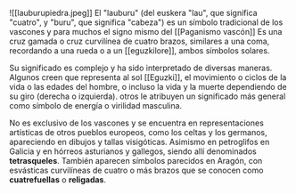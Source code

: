 ![[lauburupiedra.jpeg]]
El "lauburu" (del euskera "lau", que significa "cuatro", y "buru", que significa "cabeza") es un símbolo tradicional de los vascones y para muchos el signo mismo del [[Paganismo vascón]] Es una cruz gamada o cruz curvilínea de cuatro brazos, similares a una coma, recordando a una rueda o a un [[eguzkilore]], ambos símbolos solares. 

Su significado es complejo y ha sido interpretado de diversas maneras. Algunos creen que representa al sol [[Eguzki]], el movimiento o ciclos de la vida o las edades del hombre, o incluso la vida y la muerte dependiendo de su giro (derecha o izquierda). otros le atribuyen un significado más general como símbolo de energía o virilidad masculina. 

No es exclusivo de los vascones y se encuentra en representaciones artísticas de otros pueblos europeos, como los celtas y los germanos, apareciendo en dibujos y tallas visigóticas. Asimismo en petroglifos en Galicia y en hórreos asturianos y gallegos, siendo allí denominados **tetrasqueles**. También aparecen símbolos parecidos en Aragón, con esvásticas curvilíneas de cuatro o más brazos que se conocen como **cuatrefuellas** o **religadas**. 